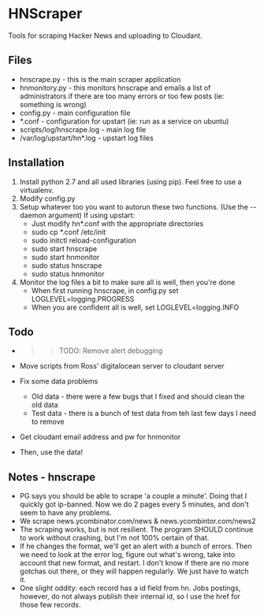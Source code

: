 # HNScraper

Tools for scraping Hacker News and uploading to Cloudant.

## Files

* hnscrape.py - this is the main scraper application
* hnmonitory.py - this monitors hnscrape and emails a list of administrators if there are too many errors or too few posts (ie: something is wrong)
* config.py - main configuration file
* *.conf - configuration for upstart (ie: run as a service on ubuntu)
* scripts/log/hnscrape.log - main log file
* /var/log/upstart/hn*.log - upstart log files

## Installation

1. Install python 2.7 and all used libraries (using pip). Feel free to use a virtualenv.
2. Modify config.py
3. Setup whatever too you want to autorun these two functions. (Use the --daemon argument) If using upstart:
   * Just modify hn*.conf with the appropriate directories
   * sudo cp *.conf /etc/init
   * sudo initctl reload-configuration
   * sudo start hnscrape
   * sudo start hnmonitor
   * sudo status hnscrape
   * sudo status hnmonitor
4. Monitor the log files a bit to make sure all is well, then you're done
   * When first running hnscrape,  in config.py set LOGLEVEL=logging.PROGRESS
   * When you are confident all is well, set LOGLEVEL=logging.INFO


## Todo

* >> TODO: Remove alert debugging

* Move scripts from Ross' digitalocean server to cloudant server
* Fix some data problems
  * Old data - there were a few bugs that I fixed and should clean the old data
  * Test data - there is a bunch of test data from teh last few days I need to remove
* Get cloudant email address and pw for hnmonitor
* Then, use the data!

## Notes - hnscrape

* PG says you should be able to scrape 'a couple a minute'. Doing that I quickly got ip-banned. Now we do 2 pages every 5 minutes, and don't seem to have any problems.
* We scrape news.ycombinator.com/news & news.ycombintor.com/news2
* The scraping works, but is not resilient. The program SHOULD continue to work without crashing, but I'm not 100% certain of that.
* If he changes the format, we'll get an alert with a bunch of errors. Then we need to look at the error log, figure out what's wrong, take into account that new format, and restart. I don't know if there are no more gotchas out there, or they will happen regularly. We just have to watch it.
* One slight oddity: each record has a id field from hn.  Jobs postings, however, do not always publish their internal id, so I use the href for those few records.


